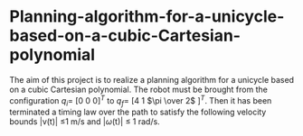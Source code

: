 # Planning-algorithm-for-a-unicycle-based-on-a-cubic-Cartesian-polynomial
The aim of this project is to realize a planning algorithm for a unicycle based on a cubic Cartesian polynomial. The robot must be brought from the configuration $q_i$= [0 0 0$]^T$ to $q_f$= [4 1 $\pi \over 2$ $]^T$. Then it has been terminated a timing law over the path to satisfy the following velocity bounds |v(t)| ≤1 m/s and |$\omega$(t)| ≤ 1 rad/s.
